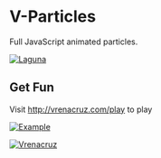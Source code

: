 
# V-Particles

Full JavaScript animated particles.


[![Laguna](https://laguna.com.ar/img/label.png)](https://www.laguna.com.ar/)

## Get Fun

Visit http://vrenacruz.com/play to play

[![Example](https://github.com/vrenacruz/v-particles/blob/master/example.gif?raw=true)](https://vrenacruz.com/play)





[![Vrenacruz](https://vrenacruz.com/images/ig.png)](https://www.instagram.com/vrenacruz/)
